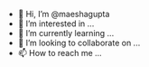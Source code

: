 - 👋 Hi, I’m @maeshagupta
- 👀 I’m interested in ...
- 🌱 I’m currently learning ...
- 💞️ I’m looking to collaborate on ...
- 📫 How to reach me ...

<!---
maeshagupta/maeshagupta is a ✨ special ✨ repository because its `README.md` (this file) appears on your GitHub profile.
You can click the Preview link to take a look at your changes.
--->
